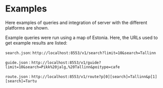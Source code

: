 # Examples 

Here examples of queries and integration of server with the different
platforms are shown.

Example queries were run using a map of Estonia.  Here, the URLs used to get
example results are listed:

`search.json`: `http://localhost:8553/v1/search?limit=10&search=Tallinn`

`guide.json` : `http://localhost:8553/v1/guide?limit=10&search=Pikk%20jalg,%20Tallinn&poitype=cafe`

`route.json` : `http://localhost:8553/v1/route?p[0][search]=Tallinn&p[1][search]=Tartu`

